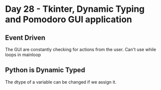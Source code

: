 # Day 28 - Tkinter, Dynamic Typing and Pomodoro GUI application

## Event Driven
The GUI are constantly checking for actions from the user.
Can't use while loops in mainloop

## Python is Dynamic Typed

The dtype of a variable can be changed if we assign it.
